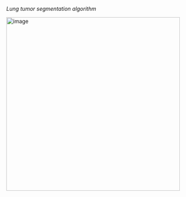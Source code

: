 *Lung tumor segmentation algorithm*


<img width="458" alt="image" src="https://user-images.githubusercontent.com/88029725/160398397-87e8be0f-56a5-419c-b3c2-d496024705da.png">



